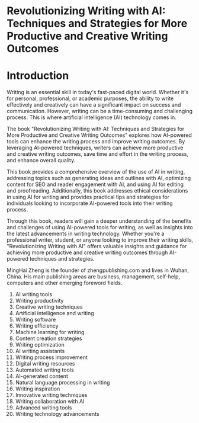 # Revolutionizing Writing with AI: Techniques and Strategies for More Productive and Creative Writing Outcomes

# Introduction

Writing is an essential skill in today's fast-paced digital world. Whether it's for personal, professional, or academic purposes, the ability to write effectively and creatively can have a significant impact on success and communication. However, writing can be a time-consuming and challenging process. This is where artificial intelligence (AI) technology comes in.

The book "Revolutionizing Writing with AI: Techniques and Strategies for More Productive and Creative Writing Outcomes" explores how AI-powered tools can enhance the writing process and improve writing outcomes. By leveraging AI-powered techniques, writers can achieve more productive and creative writing outcomes, save time and effort in the writing process, and enhance overall quality.

This book provides a comprehensive overview of the use of AI in writing, addressing topics such as generating ideas and outlines with AI, optimizing content for SEO and reader engagement with AI, and using AI for editing and proofreading. Additionally, this book addresses ethical considerations in using AI for writing and provides practical tips and strategies for individuals looking to incorporate AI-powered tools into their writing process.

Through this book, readers will gain a deeper understanding of the benefits and challenges of using AI-powered tools for writing, as well as insights into the latest advancements in writing technology. Whether you're a professional writer, student, or anyone looking to improve their writing skills, "Revolutionizing Writing with AI" offers valuable insights and guidance for achieving more productive and creative writing outcomes through AI-powered techniques and strategies.

MingHai Zheng is the founder of zhengpublishing.com and lives in Wuhan, China. His main publishing areas are business, management, self-help, computers and other emerging foreword fields.



1. AI writing tools
2. Writing productivity
3. Creative writing techniques
4. Artificial intelligence and writing
5. Writing software
6. Writing efficiency
7. Machine learning for writing
8. Content creation strategies
9. Writing optimization
10. AI writing assistants
11. Writing process improvement
12. Digital writing resources
13. Automated writing tools
14. AI-generated content
15. Natural language processing in writing
16. Writing inspiration
17. Innovative writing techniques
18. Writing collaboration with AI
19. Advanced writing tools
20. Writing technology advancements

